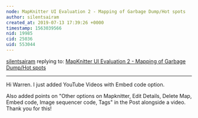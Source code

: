 ```yaml
---
node: MapKnitter UI Evaluation 2 - Mapping of Garbage Dump/Hot spots
author: silentsairam
created_at: 2019-07-13 17:39:26 +0000
timestamp: 1563039566
nid: 19985
cid: 25036
uid: 553044
---
```




[silentsairam](../profile/silentsairam) replying to: [MapKnitter UI Evaluation 2 - Mapping of Garbage Dump/Hot spots](../notes/silentsairam/07-04-2019/mapknitter-ui-evaluation-2-mapping-of-garbage-dump-hot-spots)

----
Hi Warren. I just added YouTube Videos with Embed code option.

Also added points on "Other options on Mapknitter, Edit Details, Delete Map, Embed code, Image sequencer code, Tags" in the Post alongside a video. Thank you for this!
